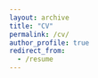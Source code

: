 ```yaml
---
layout: archive
title: "CV"
permalink: /cv/
author_profile: true
redirect_from:
  - /resume
---
```


<object data="https://patricklmassey.github.io/files/paper1.pdf" width="1000" height="1000" type='application/pdf'></object>
